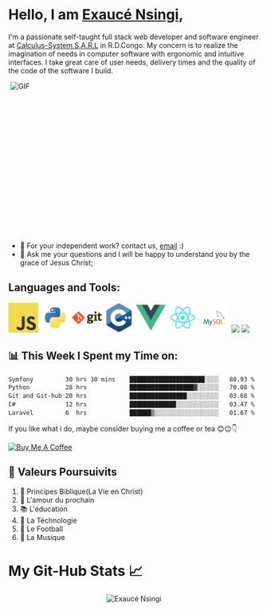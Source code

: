 # Hello, I am [Exaucé Nsingi](https://exaucensingi.com/), 
I'm a passionate self-taught full stack web developer and software engineer at [Calculus-System S.A.R.L](https://calculus-system.cd/) in R.D.Congo. My concern is to realize the imagination of needs in computer software with ergonomic and intuitive interfaces. I take great care of user needs, delivery times and the quality of the code of the software I build.


  <img align="right" alt="GIF" src="https://github.com/abhisheknaiidu/abhisheknaiidu/blob/master/code.gif?raw=true" width="500" height="320" />
  
- 💼 For your independent work? contact us, [email](mailto:nsingi.e@calculus-system.cd) :)
- 💬 Ask me your questions and I will be happy to understand you by the grace of Jesus Christ;

## Languages and Tools:

<code><img height="60" src="https://raw.githubusercontent.com/github/explore/80688e429a7d4ef2fca1e82350fe8e3517d3494d/topics/javascript/javascript.png"></code>
<code><img height="60" src="https://raw.githubusercontent.com/github/explore/80688e429a7d4ef2fca1e82350fe8e3517d3494d/topics/python/python.png"></code>
<code><img height="60" src="https://raw.githubusercontent.com/github/explore/80688e429a7d4ef2fca1e82350fe8e3517d3494d/topics/git/git.png"></code>
<code><img height="60" src="https://raw.githubusercontent.com/github/explore/80688e429a7d4ef2fca1e82350fe8e3517d3494d/topics/cpp/cpp.png"></code>
<code><img height="60" src="https://raw.githubusercontent.com/github/explore/80688e429a7d4ef2fca1e82350fe8e3517d3494d/topics/vue/vue.png"></code>
<code><img height="60" src="https://raw.githubusercontent.com/github/explore/80688e429a7d4ef2fca1e82350fe8e3517d3494d/topics/react/react.png"></code>
<code><img height="60" src="https://raw.githubusercontent.com/github/explore/80688e429a7d4ef2fca1e82350fe8e3517d3494d/topics/mysql/mysql.png"></code>
<code><img height="60" src="https://symfony.com/logos/symfony_black_03.png"></code>
<code><img height="60" src="https://laravel.com/img/logomark.min.svg"></code>


## 📊 This Week I Spent my Time on: 
<!--START_SECTION:waka-->

```txt
Symfony         30 hrs 30 mins    █████████████████████░░░░   80.93 %
Python          28 hrs            ██████████████████▓░░░░░░   70.08 %
Git and Git-hub 20 hrs            ████████████████░░░░░░░░░   03.68 %
C#              12 hrs            █████████████░░░░░░░░░░░░   03.47 %
Laravel         6  hrs            ██████▒░░░░░░░░░░░░░░░░░░   01.67 %
```

<!--END_SECTION:waka-->

If you like what i do, maybe consider buying me a coffee or tea 😊😉👇

<a href="https://www.buymeacoffee.com/exaucensinsi" target="_blank"><img src="https://cdn.buymeacoffee.com/buttons/v2/default-red.png" alt="Buy Me A Coffee" width="150" ></a>

## 🚧 Valeurs Poursuivits

1. 👼 Principes Biblique(La Vie en Christ)
2. 💝 L'amour du prochain
3. 📚 L'éducation
4. 📡 La Téchnologie
5. 🏅 Le Football
6. 🎸 La Musique

# My Git-Hub Stats 📈

<p align="center"> <img src="https://github-readme-stats.vercel.app/api?username=Exauce-Nsingi&show_icons=true&theme=gotham" alt="Exaucé Nsingi" />
<!--
**Exauce-Nsingi/Exauce-Nsingi** is a ✨ _special_ ✨ repository because its `README.md` (this file) appears on your GitHub profile.

Here are some ideas to get you started:

- 🔭 I’m currently working on ...
- 🌱 I’m currently learning ...
- 👯 I’m looking to collaborate on ...
- 🤔 I’m looking for help with ...
- 💬 Ask me about ...
- 📫 How to reach me: ...
- 😄 Pronouns: ...
- ⚡ Fun fact: ...
-->
